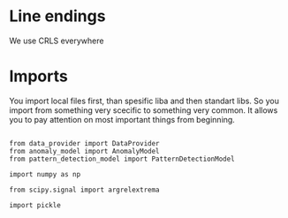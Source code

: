 # Line endings

We use CRLS everywhere

# Imports

You import local files first, than spesific liba and then standart libs.
So you import from something very scecific to something very common.
It allows you to pay attention on most important things from beginning.

```

from data_provider import DataProvider
from anomaly_model import AnomalyModel
from pattern_detection_model import PatternDetectionModel

import numpy as np

from scipy.signal import argrelextrema

import pickle

```